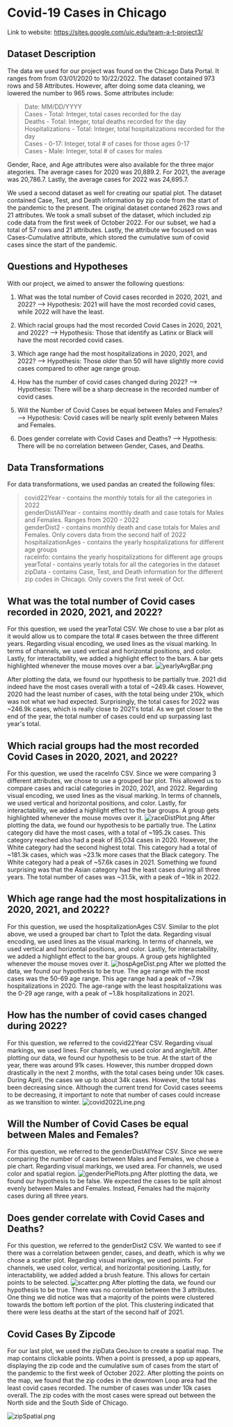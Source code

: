 # Covid-19 Cases in Chicago
Link to website: https://sites.google.com/uic.edu/team-a-t-project3/
## Dataset Description
The data we used for our project was found on the Chicago Data Portal. It ranges from from 03/01/2020 to 10/22/2022. The dataset contained 973 rows and 58 Attributes. However, after doing some data cleaning, we lowered the number to 965 rows. Some attributes include:
> Date: MM/DD/YYYY<br>
> Cases - Total: Integer, total cases recorded for the day <br>
> Deaths - Total: Integer, total deaths recorded for the day<br>
> Hospitalizations - Total: Integer, total hospitalizations recorded for the day<br>
> Cases - 0-17: Integer, total # of cases for those ages 0-17<br>
> Cases - Male: Integer, total # of cases for males<br>

Gender, Race, and Age attributes were also available for the three major ategories. The average cases for 2020 was 20,889.2. For 2021, the average was 20,786.7. Lastly, the average cases for 2022 was 24,695.7.

We used a second dataset as well for creating our spatial plot. The dataset contained Case, Test, and Death information by zip code from the start of the pandemic to the present. The original dataset contaned 2623 rows and 21 attributes. We took a small subset of the dataset, which included zip code data from the first week of October 2022. For our subset, we had a total of 57 rows and 21 attributes. Lastly, the attribute we focused on was Cases-Cumulative attribute, which stored the cumulative sum of covid cases since the start of the pandemic.

## Questions and Hypotheses
With our project, we aimed to answer the following questions:
1) What was the total number of Covid cases recorded in 2020, 2021, and 2022?
--> Hypothesis: 2021 will have the most recorded covid cases, while 2022 will have the least.

2) Which racial groups had the most recorded Covid Cases in 2020, 2021, and 2022?
--> Hypothesis: Those that identify as Latinx or Black will have the most recorded covid cases.

3) Which age range had the most hospitalizations in 2020, 2021, and 2022?
--> Hypothesis: Those older than 50 will have slightly more covid cases compared to other age range group.

4) How has the number of covid cases changed during 2022?
--> Hypothesis: There will be a sharp decrease in the recorded number of covid cases.

5) Will the Number of Covid Cases be equal between Males and Females?
--> Hypothesis: Covid cases will be nearly split evenly between Males and Females.

6) Does gender correlate with Covid Cases and Deaths?
--> Hypothesis: There will be no correlation between Gender, Cases, and Deaths.


## Data Transformations
For data transformations, we used pandas an created the following files:
> covid22Year - contains the monthly totals for all the categories in 2022<br>
> genderDistAllYear - contains monthly death and case totals for Males and Females. Ranges from 2020 - 2022<br>
> genderDist2 - contains monthly death and case totals for Males and Females. Only covers data from the second half of 2022<br>
> hospitalizationAges - contains the yearly hospitalizations for different age groups<br>
> raceInfo: contains the yearly hospitalizations for different age groups<br>
> yearTotal - contains yearly totals for all the categories in the dataset<br>
> zipData - contains Case, Test, and Death information for the different zip codes in Chicago. Only covers the first week of Oct.<br>

## What was the total number of Covid cases recorded in 2020, 2021, and 2022?
For this question, we used the yearTotal CSV. We chose to use a bar plot as it would allow us to compare the total # cases between the three different years. Regarding visual encoding, we used lines as the visual marking. In terms of channels, we used vertical and horizontal positions, and color. Lastly, for interactability, we added a highlight effect to the bars. A bar gets highlighted whenever the mouse moves over a bar.
![yearlyAvgBar.png](https://github.com/uic-vis/project-3-team-a-t/blob/aa707d022e46359bbc61f99e397a10ae7349ef69/yearlyAvgBar.png)

After plotting the data, we found our hypothesis to be partially true. 2021 did indeed have the most cases overall with a total of ~249.4k cases. However, 2020 had the least number of cases, with the total being under 210k, which was not what we had expected. Surprisingly, the total cases for 2022 was ~246.9k cases, which is really close to 2021's total. As we get closer to the end of the year, the total number of cases could end up surpassing last year's total.

## Which racial groups had the most recorded Covid Cases in 2020, 2021, and 2022?
For this question, we used the raceInfo CSV. Since we were comparing 3 different attributes, we chose to use a grouped bar plot. This allowed us to compare cases and racial categories in 2020, 2021, and 2022. Regarding visual encoding, we used lines as the visual marking. In terms of channels, we used vertical and horizontal positions, and color. Lastly, for interactability, we added a highlight effect to the bar groups. A group gets highlighted whenever the mouse moves over it.
![raceDistPlot.png](https://github.com/uic-vis/project-3-team-a-t/blob/f843d435087112984d0a3e8b9b5bac1c5e2386c1/raceDistPlot.png)
After plotting the data, we found our hypothesis to be partially true. The Latinx category did have the most cases, with a total of ~195.2k cases. This category reached also had a peak of 85,034 cases in 2020. However, the White category had the second highest total. This category had a total of ~181.3k cases, which was ~23.1k more cases that the Black category. The White category had a peak of ~57.6k cases in 2021. Something we found surprising was that the Asian category had the least cases during all three years. The total number of cases was ~31.5k, with a peak of ~16k in 2022.

## Which age range had the most hospitalizations in 2020, 2021, and 2022?
For this question, we used the hospitalizationAges CSV. Similar to the plot above, we used a grouped bar chart to Tplot the data. Regarding visual encoding, we used lines as the visual marking. In terms of channels, we used vertical and horizontal positions, and color. Lastly, for interactability, we added a highlight effect to the bar groups. A group gets highlighted whenever the mouse moves over it.
![hospAgeDist.png](https://github.com/uic-vis/project-3-team-a-t/blob/f843d435087112984d0a3e8b9b5bac1c5e2386c1/hospAgeDist.png)
After we plotted the data, we found our hypothesis to be true. The age range with the most cases was the 50-69 age range. This age range had a peak of ~7.9k hospitalizations in 2020. The age-range with the least hospitalizations was the 0-29 age range, with a peak of ~1.8k hospitalizations in 2021.

## How has the number of covid cases changed during 2022?
For this question, we referred to the covid22Year CSV. Regarding visual markings, we used lines. For channels, we used color and angle/tilt. After plotting our data, we found our hypothesis to be true. At the start of the year, there was around 91k cases. However, this number dropped down drastically in the next 2 months, with the total cases being under 10k cases. During April, the cases we up to about 34k cases. However, the total has been decreasing since. Although the current trend for Covid cases seeems to be decreasing, it important to note that number of cases could increase as we transition to winter.
![covid2022Line.png](https://github.com/uic-vis/project-3-team-a-t/blob/f843d435087112984d0a3e8b9b5bac1c5e2386c1/covid2022Line.png)

## Will the Number of Covid Cases be equal between Males and Females?
For this question, we referred to the genderDistAllYear CSV. Since we were comparing the number of cases between Males and Females, we chose a pie chart. Regarding visual markings, we used area. For channels, we used color and spatial region.
![genderPiePlots.png](https://github.com/uic-vis/project-3-team-a-t/blob/f843d435087112984d0a3e8b9b5bac1c5e2386c1/genderPiePlots.png)
After plotting the data, we found our hypothesis to be false. We expected the cases to be split almost evenly between Males and Females. Instead, Females had the majority cases during all three years.

## Does gender correlate with Covid Cases and Deaths?
For this question, we referred to the genderDist2 CSV. We wanted to see if there was a correlation between gender, cases, and death, which is why we chose a scatter plot. Regarding visual markings, we used points. For channels, we used color, vertical, and horizontal positioning. Lastly, for interactability, we added added a brush feature. This allows for certain points to be selected.
![[scatter.png](attachment:scatter.png)](https://github.com/uic-vis/project-3-team-a-t/blob/f843d435087112984d0a3e8b9b5bac1c5e2386c1/scatter.png)
After plotting the data, we found our hypothesis to be true. There was no correlation between the 3 attributes. One thing we did notice was that a majority of the points were clustered towards the bottom left portion of the plot. This clustering indicated that there were less deaths at the start of the second half of 2021.

## Covid Cases By Zipcode
For our last plot, we used the zipData GeoJson to create a spatial map. The map contains clickable points. When a point is pressed, a pop up appears, displaying the zip code and the cumulative sum of cases from the start of the pandemic to the first week of October 2022. After plotting the points on the map, we found that the zip codes in the downtown Loop area had the least covid cases recorded. The number of cases was under 10k cases overall. The zip codes with the most cases were spread out between the North side and the South Side of Chicago.

![zipSpatial.png](https://github.com/uic-vis/project-3-team-a-t/blob/f843d435087112984d0a3e8b9b5bac1c5e2386c1/zipSpatial.png)

